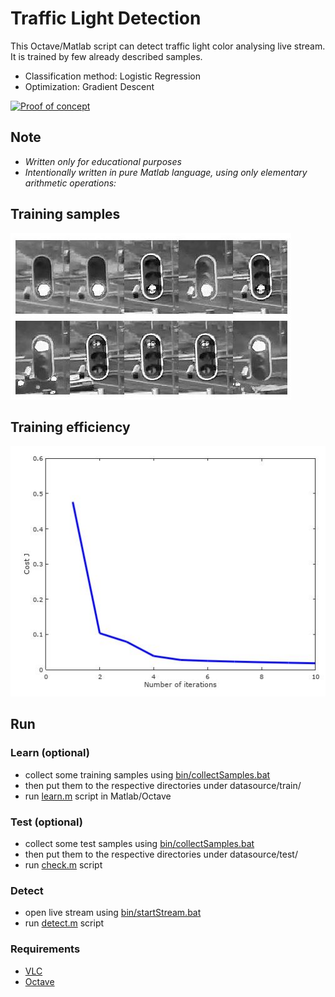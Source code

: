 # Traffic Light Detection
This Octave/Matlab script can detect traffic light color analysing live stream.
It is trained by few already described samples. 


* Classification method: Logistic Regression
* Optimization: Gradient Descent 

[![Proof of concept](doc/img/poc.gif)](https://youtu.be/UsOpVFIdO-A)

## Note
- *Written only for educational purposes*
- *Intentionally written in pure Matlab language, using only elementary arithmetic operations:*


## Training samples
![samples](doc/img/training_samples.jpg)


## Training efficiency
![red_sample](doc/img/min.jpg)


## Run
### Learn (optional)
* collect some training samples using [bin/collectSamples.bat](bin/collectSamples.bat)
* then put them to the respective directories under datasource/train/
* run [learn.m](learn.m) script in Matlab/Octave

### Test (optional)
* collect some test samples using [bin/collectSamples.bat](bin/collectSamples.bat)
* then put them to the respective directories under datasource/test/
* run [check.m](test.m) script

### Detect
* open live stream using [bin/startStream.bat](bin/startStream.bat) 
* run [detect.m](detect.m) script


### Requirements
* [VLC](http://www.videolan.org)
* [Octave](https://www.gnu.org/software/octave)




